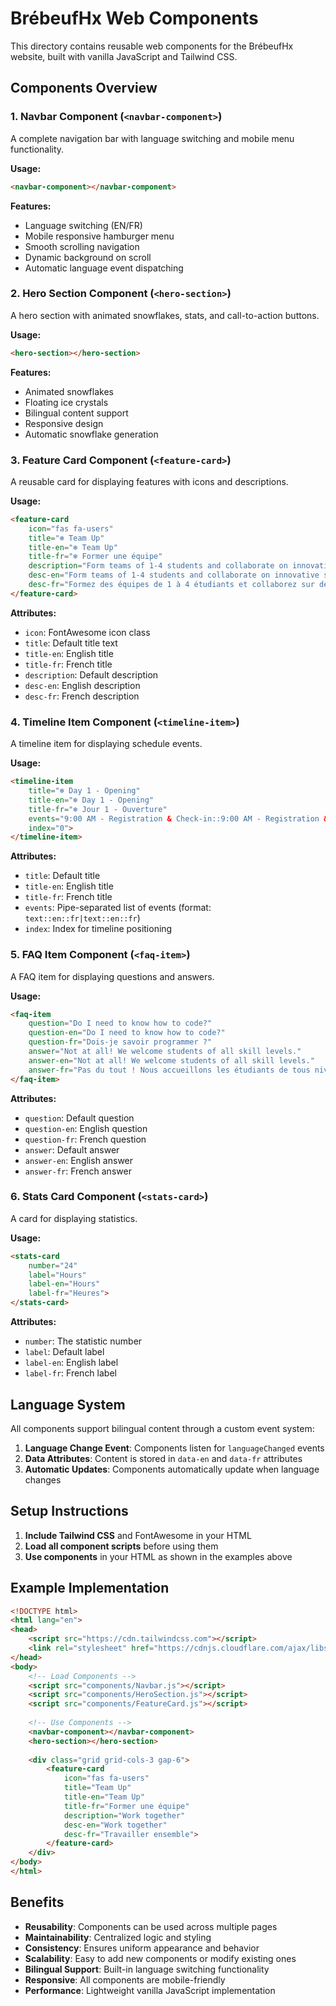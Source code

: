 # BrébeufHx Web Components

This directory contains reusable web components for the BrébeufHx website, built with vanilla JavaScript and Tailwind CSS.

## Components Overview

### 1. Navbar Component (`<navbar-component>`)
A complete navigation bar with language switching and mobile menu functionality.

**Usage:**
```html
<navbar-component></navbar-component>
```

**Features:**
- Language switching (EN/FR)
- Mobile responsive hamburger menu
- Smooth scrolling navigation
- Dynamic background on scroll
- Automatic language event dispatching

### 2. Hero Section Component (`<hero-section>`)
A hero section with animated snowflakes, stats, and call-to-action buttons.

**Usage:**
```html
<hero-section></hero-section>
```

**Features:**
- Animated snowflakes
- Floating ice crystals
- Bilingual content support
- Responsive design
- Automatic snowflake generation

### 3. Feature Card Component (`<feature-card>`)
A reusable card for displaying features with icons and descriptions.

**Usage:**
```html
<feature-card 
    icon="fas fa-users" 
    title="❄️ Team Up" 
    title-en="❄️ Team Up" 
    title-fr="❄️ Former une équipe"
    description="Form teams of 1-4 students and collaborate on innovative solutions"
    desc-en="Form teams of 1-4 students and collaborate on innovative solutions"
    desc-fr="Formez des équipes de 1 à 4 étudiants et collaborez sur des solutions innovantes">
</feature-card>
```

**Attributes:**
- `icon`: FontAwesome icon class
- `title`: Default title text
- `title-en`: English title
- `title-fr`: French title
- `description`: Default description
- `desc-en`: English description
- `desc-fr`: French description

### 4. Timeline Item Component (`<timeline-item>`)
A timeline item for displaying schedule events.

**Usage:**
```html
<timeline-item 
    title="❄️ Day 1 - Opening" 
    title-en="❄️ Day 1 - Opening" 
    title-fr="❄️ Jour 1 - Ouverture"
    events="9:00 AM - Registration & Check-in::9:00 AM - Registration & Check-in::9h00 - Inscription et accueil|10:00 AM - Opening Ceremony::10:00 AM - Opening Ceremony::10h00 - Cérémonie d'ouverture"
    index="0">
</timeline-item>
```

**Attributes:**
- `title`: Default title
- `title-en`: English title
- `title-fr`: French title
- `events`: Pipe-separated list of events (format: `text::en::fr|text::en::fr`)
- `index`: Index for timeline positioning

### 5. FAQ Item Component (`<faq-item>`)
A FAQ item for displaying questions and answers.

**Usage:**
```html
<faq-item 
    question="Do I need to know how to code?" 
    question-en="Do I need to know how to code?" 
    question-fr="Dois-je savoir programmer ?"
    answer="Not at all! We welcome students of all skill levels."
    answer-en="Not at all! We welcome students of all skill levels."
    answer-fr="Pas du tout ! Nous accueillons les étudiants de tous niveaux.">
</faq-item>
```

**Attributes:**
- `question`: Default question
- `question-en`: English question
- `question-fr`: French question
- `answer`: Default answer
- `answer-en`: English answer
- `answer-fr`: French answer

### 6. Stats Card Component (`<stats-card>`)
A card for displaying statistics.

**Usage:**
```html
<stats-card 
    number="24" 
    label="Hours" 
    label-en="Hours" 
    label-fr="Heures">
</stats-card>
```

**Attributes:**
- `number`: The statistic number
- `label`: Default label
- `label-en`: English label
- `label-fr`: French label

## Language System

All components support bilingual content through a custom event system:

1. **Language Change Event**: Components listen for `languageChanged` events
2. **Data Attributes**: Content is stored in `data-en` and `data-fr` attributes
3. **Automatic Updates**: Components automatically update when language changes

## Setup Instructions

1. **Include Tailwind CSS** and FontAwesome in your HTML
2. **Load all component scripts** before using them
3. **Use components** in your HTML as shown in the examples above

## Example Implementation

```html
<!DOCTYPE html>
<html lang="en">
<head>
    <script src="https://cdn.tailwindcss.com"></script>
    <link rel="stylesheet" href="https://cdnjs.cloudflare.com/ajax/libs/font-awesome/6.0.0/css/all.min.css">
</head>
<body>
    <!-- Load Components -->
    <script src="components/Navbar.js"></script>
    <script src="components/HeroSection.js"></script>
    <script src="components/FeatureCard.js"></script>
    
    <!-- Use Components -->
    <navbar-component></navbar-component>
    <hero-section></hero-section>
    
    <div class="grid grid-cols-3 gap-6">
        <feature-card 
            icon="fas fa-users" 
            title="Team Up" 
            title-en="Team Up" 
            title-fr="Former une équipe"
            description="Work together"
            desc-en="Work together"
            desc-fr="Travailler ensemble">
        </feature-card>
    </div>
</body>
</html>
```

## Benefits

- **Reusability**: Components can be used across multiple pages
- **Maintainability**: Centralized logic and styling
- **Consistency**: Ensures uniform appearance and behavior
- **Scalability**: Easy to add new components or modify existing ones
- **Bilingual Support**: Built-in language switching functionality
- **Responsive**: All components are mobile-friendly
- **Performance**: Lightweight vanilla JavaScript implementation 
